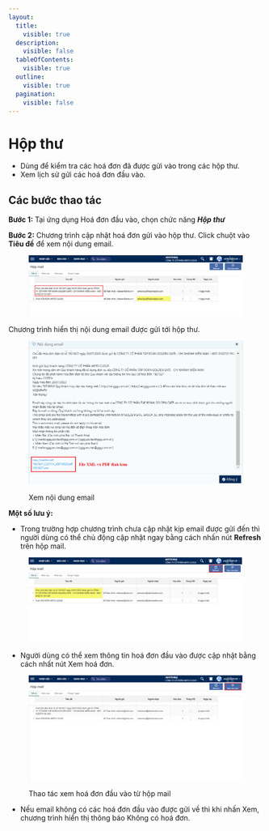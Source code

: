 ```yaml
---
layout:
  title:
    visible: true
  description:
    visible: false
  tableOfContents:
    visible: true
  outline:
    visible: true
  pagination:
    visible: false
---
```


# Hộp thư

* Dùng để kiểm tra các hoá đơn đã được gửi vào trong các hộp thư.
* Xem lịch sử gửi các hoá đơn đầu vào.

## Các bước thao tác

**Bước 1:** Tại ứng dụng Hoá đơn đầu vào, chọn chức năng _**Hộp thư**_

**Bước 2:** Chương trình cập nhật hoá đơn gửi vào hộp thư. Click chuột vào **Tiêu đề** để xem nội dung email.

<figure><img src="../.gitbook/assets/HDDV 2.png" alt=""><figcaption></figcaption></figure>

Chương trình hiển thị nội dung email được gửi tới hộp thư.

<figure><img src="../.gitbook/assets/hddv 3.png" alt=""><figcaption><p>Xem nội dung email</p></figcaption></figure>

**Một số lưu ý:**

* Trong trường hợp chương trình chưa cập nhật kịp email được gửi đến thì người dùng có thể chủ động cập nhật ngay bằng cách nhấn nút **Refresh** trên hộp mail.

<figure><img src="../.gitbook/assets/hddv 4.png" alt=""><figcaption></figcaption></figure>

* Người dùng có thể xem thông tin hoá đơn đầu vào được cập nhật bằng cách nhất nút Xem hoá đơn.

<figure><img src="../.gitbook/assets/hddv 5.png" alt=""><figcaption><p>Thao tác xem hoá đơn đầu vào từ hộp mail</p></figcaption></figure>

* Nếu email không có các hoá đơn đầu vào được gửi về thì khi nhấn Xem, chương trình hiển thị thông báo Không có hoá đơn.
